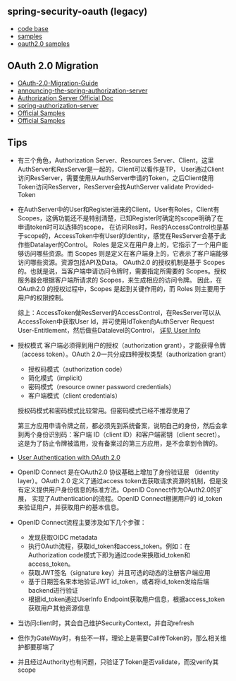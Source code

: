 ## spring-security-oauth (legacy)

- [code base](https://github.com/spring-attic/spring-security-oauth)
- [samples](https://github.com/spring-attic/spring-security-oauth/tree/main/samples)
- [oauth2.0 samples](https://github.com/jgrandja/spring-security-oauth-2-4-migrate)

## OAuth 2.0 Migration

- [OAuth-2.0-Migration-Guide](https://github.com/spring-projects/spring-security/wiki/OAuth-2.0-Migration-Guide)
- [announcing-the-spring-authorization-server](https://spring.io/blog/2020/04/15/announcing-the-spring-authorization-server)
- [Authorization Server Official Doc](https://docs.spring.io/spring-authorization-server/docs/current/reference/html/)
- [spring-authorization-server](https://github.com/spring-projects/spring-authorization-server)
- [Official Samples](https://github.com/spring-projects/spring-authorization-server/tree/main/samples)
- [Official Samples](https://github.com/spring-projects/spring-security-samples)

## Tips

- 有三个角色，Authorization Server、Resources Server、Client，这里AuthServer和ResServer是一起的，Client可以看作是TP，
  User通过Client访问ResServer，需要使用从AuthServer申请的Token，之后Client使用Token访问ResServer，ResServer会找AuthServer
  validate Provided-Token
- 在AuthServer中的User和Register进来的Client，User有Roles，Client有Scopes，这俩功能还不是特别清楚，已知Register时确定的scope明确了在申请token时可以选择的scope，
  在访问Res时，Res的AccessControl也是基于scope的，AccessToken中有User的Identity，感觉在ResServer会基于此作些Datalayer的Control。
  Roles 是定义在用户身上的，它指示了一个用户能够访问哪些资源。而 Scopes 则是定义在客户端身上的，它表示了客户端能够访问哪些资源。资源包括API及Data。
  OAuth2.0 的授权机制是基于 Scopes 的。也就是说，当客户端申请访问令牌时，需要指定所需要的 Scopes。授权服务器会根据客户端所请求的
  Scopes，来生成相应的访问令牌。
  因此，在 OAuth2.0 的授权过程中，Scopes 是起到关键作用的，而 Roles 则主要用于用户的权限控制。

  综上：AccessToken做ResServer的AccessControl，在ResServer可以从AccessToken中获取User Id，并可使用IdToken向AuthServer
  Request User-Entitlement，然后做些Datalevel的Control，
  [详见 User Info](https://docs.spring.io/spring-authorization-server/docs/current/reference/html/guides/how-to-userinfo.html#enable-user-info)
- 授权模式
  客户端必须得到用户的授权（authorization grant），才能获得令牌（access token）。OAuth 2.0一共分成四种授权类型（authorization
  grant）

    - 授权码模式（authorization code）
    - 简化模式（implicit）
    - 密码模式（resource owner password credentials）
    - 客户端模式（client credentials）

  授权码模式和密码模式比较常用。但密码模式已经不推荐使用了

  第三方应用申请令牌之前，都必须先到系统备案，说明自己的身份，然后会拿到两个身份识别码：客户端 ID（client ID）和客户端密钥（client
  secret）。这是为了防止令牌被滥用，没有备案过的第三方应用，是不会拿到令牌的。

- [User Authentication with OAuth 2.0](https://oauth.net/articles/authentication/)
- OpenID Connect 是在OAuth2.0 协议基础上增加了身份验证层 （identity layer）。OAuth 2.0 定义了通过access
  token去获取请求资源的机制，但是没有定义提供用户身份信息的标准方法。OpenID Connect作为OAuth2.0的扩展，
  实现了Authentication的流程。OpenID Connect根据用户的 id_token 来验证用户，并获取用户的基本信息。
- OpenID Connect流程主要涉及如下几个步骤：

    - 发现获取OIDC metadata
    - 执行OAuth流程，获取id_token和access_token。例如：在 Authorization code模式下即为通过code来换取id_token和access_token。
    - 获取JWT签名（signature key）并且可选的动态的注册客户端应用
    - 基于日期签名来本地验证JWT id_token，或者将id_token发给后端backend进行验证
    - 根据id_token通过UserInfo Endpoint获取用户信息，根据access_token获取用户其他资源信息

- 当访问client时，其会自己维护SecurityContext，并自动refresh
- 但作为GateWay时，有些不一样，理论上是需要Call传Token的，那么相关维护都要那端了
- 并且经过Authority也有问题，只验证了Token是否validate，而没verify其scope
